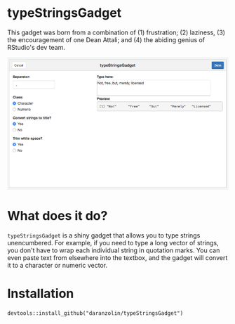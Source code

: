# typeStringsGadget

This gadget was born from a combination of (1) frustration; (2) laziness, (3) the encouragement of one Dean Attali; 
and (4) the abiding genius of RStudio's dev team.

![](typeStringsGadget_image.png)

# What does it do?

`typeStringsGadget` is a shiny gadget that allows you to type strings unencumbered. For example, if you need to type a long vector of strings,
you don't have to wrap each individual string in quotation marks. You can even paste text from elsewhere into the textbox, and the gadget
will convert it to a character or numeric vector.

# Installation

```
devtools::install_github("daranzolin/typeStringsGadget")
```

